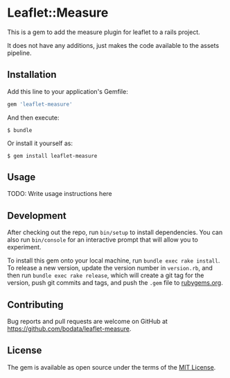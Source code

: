 # Leaflet::Measure

This is a gem to add the measure plugin for leaflet to a rails project.

It does not have any additions, just makes the code available to the assets pipeline.

## Installation

Add this line to your application's Gemfile:

```ruby
gem 'leaflet-measure'
```

And then execute:

    $ bundle

Or install it yourself as:

    $ gem install leaflet-measure

## Usage

TODO: Write usage instructions here

## Development

After checking out the repo, run `bin/setup` to install dependencies. You can also run `bin/console` for an interactive prompt that will allow you to experiment.

To install this gem onto your local machine, run `bundle exec rake install`. To release a new version, update the version number in `version.rb`, and then run `bundle exec rake release`, which will create a git tag for the version, push git commits and tags, and push the `.gem` file to [rubygems.org](https://rubygems.org).

## Contributing

Bug reports and pull requests are welcome on GitHub at https://github.com/bodata/leaflet-measure.


## License

The gem is available as open source under the terms of the [MIT License](http://opensource.org/licenses/MIT).

